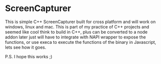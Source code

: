 # ScreenCapturer
This is simple C++ ScreenCapturer built for cross platform and will work on windows, linux and mac. This is part of my practice of C++ projects and seemed like cool think to build in C++, plus can be converted to a node addon later just will have to integrate with NAPI wrapper to expose the functions, or use execa to execute the functions of the binary in Javascript, lets see how it goes.

P.S. I hope this works ;)
